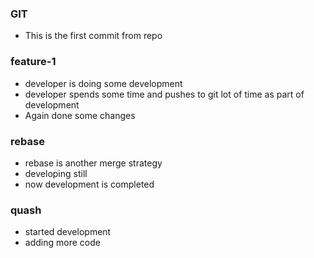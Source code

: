 ### GIT

* This is the first commit from repo


### feature-1
* developer is doing some development
* developer spends some time and pushes to git lot of time as part of development
* Again done some changes


### rebase
* rebase is another merge strategy
* developing still
* now development is completed

### quash
* started development
* adding more code